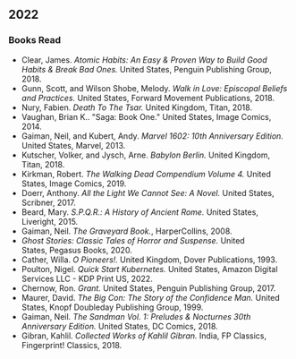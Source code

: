 ## 2022  

### Books Read  
 - Clear, James. *Atomic Habits: An Easy & Proven Way to Build Good Habits & Break Bad Ones.* United States, Penguin Publishing Group, 2018.  
 - Gunn, Scott, and Wilson Shobe, Melody. *Walk in Love: Episcopal Beliefs and Practices.* United States, Forward Movement Publications, 2018.  
 - Nury, Fabien. *Death To The Tsar.* United Kingdom, Titan, 2018.  
 - Vaughan, Brian K.. "Saga: Book One." United States, Image Comics, 2014.  
 - Gaiman, Neil, and Kubert, Andy. *Marvel 1602: 10th Anniversary Edition.* United States, Marvel, 2013.  
 - Kutscher, Volker, and Jysch, Arne. *Babylon Berlin.* United Kingdom, Titan, 2018.  
 - Kirkman, Robert. *The Walking Dead Compendium Volume 4.* United States, Image Comics, 2019.  
 - Doerr, Anthony. *All the Light We Cannot See: A Novel.* United States, Scribner, 2017.  
 - Beard, Mary. *S.P.Q.R.: A History of Ancient Rome.* United States, Liveright, 2015.  
 - Gaiman, Neil. *The Graveyard Book.*, HarperCollins, 2008.  
 - *Ghost Stories: Classic Tales of Horror and Suspense.* United States, Pegasus Books, 2020.  
 - Cather, Willa. *O Pioneers!.* United Kingdom, Dover Publications, 1993.  
 - Poulton, Nigel. *Quick Start Kubernetes.* United States, Amazon Digital Services LLC - KDP Print US, 2022.  
 - Chernow, Ron. *Grant.* United States, Penguin Publishing Group, 2017.  
 - Maurer, David. *The Big Con: The Story of the Confidence Man.* United States, Knopf Doubleday Publishing Group, 1999.
 - Gaiman, Neil. *The Sandman Vol. 1: Preludes & Nocturnes 30th Anniversary Edition.* United States, DC Comics, 2018.
 - Gibran, Kahlil. *Collected Works of Kahlil Gibran.* India, FP Classics, Fingerprint! Classics, 2018.    
